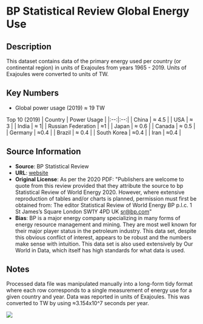 
# BP Statistical Review Global Energy Use

## Description 
This dataset contains data of the primary energy used per country (or
continental region) in units of Exajoules from years 1965 - 2019. Units of
Exajoules were converted to units of TW.

## Key Numbers

* Global power usage (2019) ≈ 19 TW


Top 10 (2019)
| Country | Power Usage |
|:--:|:--:|
| China | ≈ 4.5 | 
| USA | ≈ 3 | 
| India | ≈ 1| 
| Russian Federation | ≈1 | 
| Japan | ≈ 0.6 |
| Canada | ≈ 0.5 | 
| Germany | ≈0.4 |
| Brazil | ≈ 0.4 |
| South Korea | ≈0.4 |
| Iran | ≈0.4 |

## Source Information

* **Source**: BP Statistical Review
* **URL**: [website](https://www.bp.com/en/global/corporate/energy-economics/statistical-review-of-world-energy.html)
* **Original License**: As per the 2020 PDF: "Publishers are welcome to quote
    from this review provided that they attribute the source
    to bp Statistical Review of World Energy 2020. However, where extensive
    reproduction of tables and/or charts is planned, permission must first be
    obtained from: The editor Statistical Review of World Energy BP p.l.c. 1 St
    James’s Square London SW1Y 4PD UK sr@bp.com"
* **Bias**: BP is a major energy company specializing in many forms of energy
  resource management and mining. They are most well known for their major
  player status in the petroleum industry. This data set, despite this obvious
  conflict of interest, appears to be robust and the numbers make sense with
  intuition. This data set is also used extensively by Our World in Data, which
  itself has high standards for what data is used.

## Notes 
Processed data file was manipulated manually into a long-form tidy format where
each row corresponds to a single measurement of energy use for a given country
and year. Data was reported in units of Exajoules. This was converted to TW by
using ≈3.154x10^7 seconds per year. 

![](media/figure_file_name.png) 